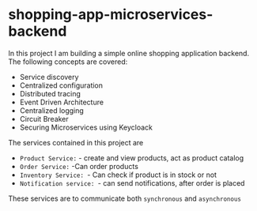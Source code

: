 # shopping-app-microservices-backend
In this project I am building a simple online shopping application backend. The following concepts are covered:
+ Service discovery
+ Centralized configuration
+ Distributed tracing
+ Event Driven Architecture
+ Centralized logging
+ Circuit Breaker
+ Securing Microservices using Keycloack

The services contained in this project are
+ `Product Service:` - create and view products, act as product catalog
+ `Order Service:` -Can order products
+ `Inventory Service: `- Can check if product is in stock or not
+ `Notification service: `- can send notifications, after order is placed

These services are to communicate both `synchronous` and `asynchronous`

